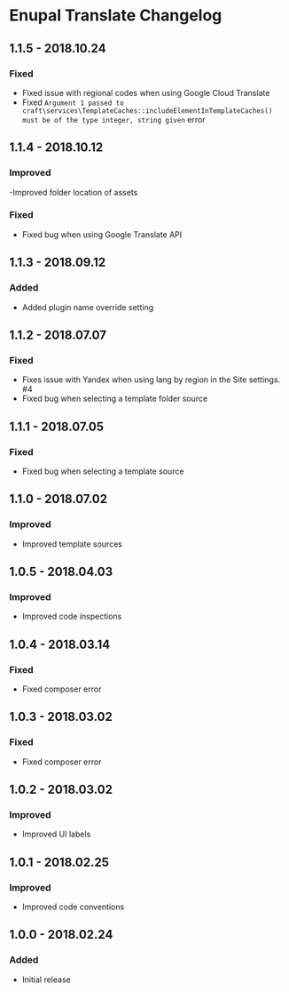 # Enupal Translate Changelog

## 1.1.5 - 2018.10.24
### Fixed
- Fixed issue with regional codes when using Google Cloud Translate
- Fixed `Argument 1 passed to craft\services\TemplateCaches::includeElementInTemplateCaches() must be of the type integer, string given` error 

## 1.1.4 - 2018.10.12
### Improved
-Improved folder location of assets

### Fixed
- Fixed bug when using Google Translate API

## 1.1.3 - 2018.09.12
### Added
- Added plugin name override setting

## 1.1.2 - 2018.07.07
### Fixed
- Fixes issue with Yandex when using lang by region in the Site settings. #4
- Fixed bug when selecting a template folder source

## 1.1.1 - 2018.07.05
### Fixed
- Fixed bug when selecting a template source

## 1.1.0 - 2018.07.02
### Improved
- Improved template sources

## 1.0.5 - 2018.04.03
### Improved
- Improved code inspections

## 1.0.4 - 2018.03.14
### Fixed
- Fixed composer error

## 1.0.3 - 2018.03.02
### Fixed
- Fixed composer error

## 1.0.2 - 2018.03.02
### Improved
- Improved UI labels

## 1.0.1 - 2018.02.25
### Improved
- Improved code conventions

## 1.0.0 - 2018.02.24
### Added
- Initial release

